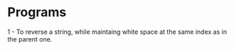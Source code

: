 # Programs

1 - To reverse a string, while maintaing white space at the same index as in the parent one.
